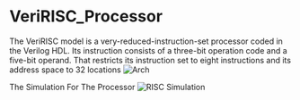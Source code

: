 # VeriRISC_Processor
The VeriRISC model is a very-reduced-instruction-set processor coded in the Verilog HDL. Its instruction consists of a three-bit operation code and a five-bit operand. That restricts its instruction set to eight instructions and its address space to 32 locations
![Arch](https://github.com/MohabAmged/VeriRISC_Processor/assets/68222258/c9c6c327-01e9-4143-9722-b9d236eb4328)

The Simulation For The Processor
![RISC Simulation](https://github.com/MohabAmged/VeriRISC_Processor/assets/68222258/22f5da45-fc33-4698-bfc5-df9540740ed7)
